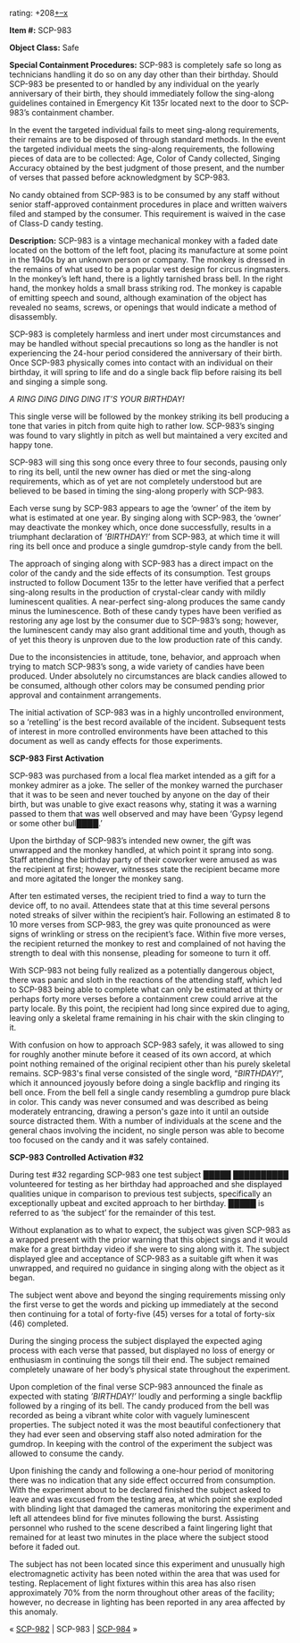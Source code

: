 rating: +208[+](javascript:; "I like it")[–](javascript:; "I don't like it")[x](javascript:; "Cancel my vote")

**Item #:** SCP-983

**Object Class:** Safe

**Special Containment Procedures:** SCP-983 is completely safe so long as technicians handling it do so on any day other than their birthday. Should SCP-983 be presented to or handled by any individual on the yearly anniversary of their birth, they should immediately follow the sing-along guidelines contained in Emergency Kit 135r located next to the door to SCP-983’s containment chamber.

In the event the targeted individual fails to meet sing-along requirements, their remains are to be disposed of through standard methods. In the event the targeted individual meets the sing-along requirements, the following pieces of data are to be collected: Age, Color of Candy collected, Singing Accuracy obtained by the best judgment of those present, and the number of verses that passed before acknowledgment by SCP-983.

No candy obtained from SCP-983 is to be consumed by any staff without senior staff-approved containment procedures in place and written waivers filed and stamped by the consumer. This requirement is waived in the case of Class-D candy testing.

**Description:** SCP-983 is a vintage mechanical monkey with a faded date located on the bottom of the left foot, placing its manufacture at some point in the 1940s by an unknown person or company. The monkey is dressed in the remains of what used to be a popular vest design for circus ringmasters. In the monkey’s left hand, there is a lightly tarnished brass bell. In the right hand, the monkey holds a small brass striking rod. The monkey is capable of emitting speech and sound, although examination of the object has revealed no seams, screws, or openings that would indicate a method of disassembly.

SCP-983 is completely harmless and inert under most circumstances and may be handled without special precautions so long as the handler is not experiencing the 24-hour period considered the anniversary of their birth. Once SCP-983 physically comes into contact with an individual on their birthday, it will spring to life and do a single back flip before raising its bell and singing a simple song.

_A RING DING DING DING IT’S YOUR BIRTHDAY!_

This single verse will be followed by the monkey striking its bell producing a tone that varies in pitch from quite high to rather low. SCP-983’s singing was found to vary slightly in pitch as well but maintained a very excited and happy tone.

SCP-983 will sing this song once every three to four seconds, pausing only to ring its bell, until the new owner has died or met the sing-along requirements, which as of yet are not completely understood but are believed to be based in timing the sing-along properly with SCP-983.

Each verse sung by SCP-983 appears to age the ‘owner’ of the item by what is estimated at one year. By singing along with SCP-983, the ‘owner’ may deactivate the monkey which, once done successfully, results in a triumphant declaration of _’BIRTHDAY!’_ from SCP-983, at which time it will ring its bell once and produce a single gumdrop-style candy from the bell.

The approach of singing along with SCP-983 has a direct impact on the color of the candy and the side effects of its consumption. Test groups instructed to follow Document 135r to the letter have verified that a perfect sing-along results in the production of crystal-clear candy with mildly luminescent qualities. A near-perfect sing-along produces the same candy minus the luminescence. Both of these candy types have been verified as restoring any age lost by the consumer due to SCP-983’s song; however, the luminescent candy may also grant additional time and youth, though as of yet this theory is unproven due to the low production rate of this candy.

Due to the inconsistencies in attitude, tone, behavior, and approach when trying to match SCP-983’s song, a wide variety of candies have been produced. Under absolutely no circumstances are black candies allowed to be consumed, although other colors may be consumed pending prior approval and containment arrangements.

The initial activation of SCP-983 was in a highly uncontrolled environment, so a ‘retelling’ is the best record available of the incident. Subsequent tests of interest in more controlled environments have been attached to this document as well as candy effects for those experiments.

**SCP-983 First Activation**

SCP-983 was purchased from a local flea market intended as a gift for a monkey admirer as a joke. The seller of the monkey warned the purchaser that it was to be seen and never touched by anyone on the day of their birth, but was unable to give exact reasons why, stating it was a warning passed to them that was well observed and may have been ‘Gypsy legend or some other bull████.’

Upon the birthday of SCP-983’s intended new owner, the gift was unwrapped and the monkey handled, at which point it sprang into song. Staff attending the birthday party of their coworker were amused as was the recipient at first; however, witnesses state the recipient became more and more agitated the longer the monkey sang.

After ten estimated verses, the recipient tried to find a way to turn the device off, to no avail. Attendees state that at this time several persons noted streaks of silver within the recipient’s hair. Following an estimated 8 to 10 more verses from SCP-983, the grey was quite pronounced as were signs of wrinkling or stress on the recipient’s face. Within five more verses, the recipient returned the monkey to rest and complained of not having the strength to deal with this nonsense, pleading for someone to turn it off.

With SCP-983 not being fully realized as a potentially dangerous object, there was panic and sloth in the reactions of the attending staff, which led to SCP-983 being able to complete what can only be estimated at thirty or perhaps forty more verses before a containment crew could arrive at the party locale. By this point, the recipient had long since expired due to aging, leaving only a skeletal frame remaining in his chair with the skin clinging to it.

With confusion on how to approach SCP-983 safely, it was allowed to sing for roughly another minute before it ceased of its own accord, at which point nothing remained of the original recipient other than his purely skeletal remains. SCP-983's final verse consisted of the single word, “_BIRTHDAY!_”, which it announced joyously before doing a single backflip and ringing its bell once. From the bell fell a single candy resembling a gumdrop pure black in color. This candy was never consumed and was described as being moderately entrancing, drawing a person's gaze into it until an outside source distracted them. With a number of individuals at the scene and the general chaos involving the incident, no single person was able to become too focused on the candy and it was safely contained.

**SCP-983 Controlled Activation #32**

During test #32 regarding SCP-983 one test subject █████ ██████████ volunteered for testing as her birthday had approached and she displayed qualities unique in comparison to previous test subjects, specifically an exceptionally upbeat and excited approach to her birthday. █████ is referred to as ‘the subject’ for the remainder of this test.

Without explanation as to what to expect, the subject was given SCP-983 as a wrapped present with the prior warning that this object sings and it would make for a great birthday video if she were to sing along with it. The subject displayed glee and acceptance of SCP-983 as a suitable gift when it was unwrapped, and required no guidance in singing along with the object as it began.

The subject went above and beyond the singing requirements missing only the first verse to get the words and picking up immediately at the second then continuing for a total of forty-five (45) verses for a total of forty-six (46) completed.

During the singing process the subject displayed the expected aging process with each verse that passed, but displayed no loss of energy or enthusiasm in continuing the songs till their end. The subject remained completely unaware of her body’s physical state throughout the experiment.

Upon completion of the final verse SCP-983 announced the finale as expected with stating _’BIRTHDAY!’_ loudly and performing a single backflip followed by a ringing of its bell. The candy produced from the bell was recorded as being a vibrant white color with vaguely luminescent properties. The subject noted it was the most beautiful confectionery that they had ever seen and observing staff also noted admiration for the gumdrop. In keeping with the control of the experiment the subject was allowed to consume the candy.

Upon finishing the candy and following a one-hour period of monitoring there was no indication that any side effect occurred from consumption. With the experiment about to be declared finished the subject asked to leave and was excused from the testing area, at which point she exploded with blinding light that damaged the cameras monitoring the experiment and left all attendees blind for five minutes following the burst. Assisting personnel who rushed to the scene described a faint lingering light that remained for at least two minutes in the place where the subject stood before it faded out.

The subject has not been located since this experiment and unusually high electromagnetic activity has been noted within the area that was used for testing. Replacement of light fixtures within this area has also risen approximately 70% from the norm throughout other areas of the facility; however, no decrease in lighting has been reported in any area affected by this anomaly.

« [SCP-982](/scp-982) | SCP-983 | [SCP-984](/scp-984) »